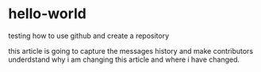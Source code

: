 # hello-world
testing how to use github and create a repository


this article is going to capture the messages history and make contributors underdstand why i am changing this article and where i have changed.
